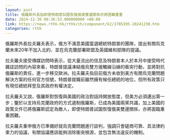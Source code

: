 ```yaml
---
layout: post
title: 俄羅斯外長指即使特朗普試圖恢復俄美雙邊關係亦將困難重重
date: 2024-12-30 00:36:53.000000000 +08:00
link: https://news.rthk.hk/rthk/ch/component/k2/1785395-20241230.htm
categories: rthk
---
```


俄羅斯外長拉夫羅夫表示，俄方不滿意美國當選總統特朗普的團隊，提出有關烏克蘭未來20年不加入北約、並在烏克蘭部署歐盟及英國維和部隊的提議。

拉夫羅夫接受傳媒訪問時表示，從大量流出的信息及特朗普本人於本月中接受時代雜誌訪問的內容來看，特朗普提議凍結俄烏雙方接觸線沿線的衝突行動，並將對抗俄羅斯的責任，進一步移交歐洲。拉夫羅夫指目前俄方未收到美方有關烏克蘭問題解決方案的任何官方信號，特朗普就職前雖然擁有候任總統的地位，但所有政策只有現任總統拜登及其政府有權決定。

拉夫羅夫又說，俄羅斯對恢復與美國的政治對話持開放態度，但美方必須邁出第一步；鑒於以支持烏克蘭政府的方式遏制俄羅斯，已成為美國兩黨共識，加上美國的政策文件已將俄羅斯認定為敵人，即使特朗普試圖恢復俄美雙邊關係，亦將面臨重重困難。

拉夫羅夫重申俄方已準備好就烏克蘭問題進行談判，強調只會磋商可靠、具法律約束力的協議，有關協議應該能夠消除衝突根源，並包含無法違反的機制。

